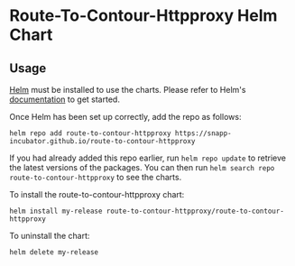 # Route-To-Contour-Httpproxy Helm Chart

## Usage

[Helm](https://helm.sh) must be installed to use the charts. Please refer to
Helm's [documentation](https://helm.sh/docs) to get started.

Once Helm has been set up correctly, add the repo as follows:

```shell
helm repo add route-to-contour-httpproxy https://snapp-incubator.github.io/route-to-contour-httpproxy
```

If you had already added this repo earlier, run `helm repo update` to retrieve
the latest versions of the packages. You can then run `helm search repo
route-to-contour-httpproxy` to see the charts.

To install the route-to-contour-httpproxy chart:

```shell
helm install my-release route-to-contour-httpproxy/route-to-contour-httpproxy
```

To uninstall the chart:

```shell
helm delete my-release
```
